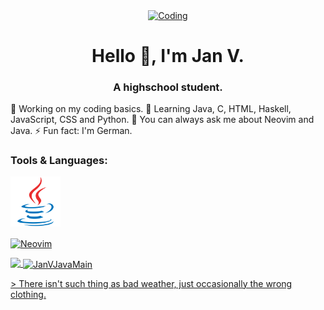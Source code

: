 <p align="center">
  <a src="https://cdn.dribbble.com/users/1019864/screenshots/3079099/codeloop.gif" alt="Coding" height="300" width="400"
    href="https://cdn.dribbble.com/users/1019864/screenshots/3079099/codeloop.gif"                            
    target="blank"
    ><img
      align="center"
      src="https://cdn.dribbble.com/users/1019864/screenshots/3079099/codeloop.gif"                           
      alt="Coding"
      height="300"
      width="400"
  /></a>
</p>
<h1 align="center">Hello 👋, I'm Jan V.</h1>
<h3 align="center">A highschool student.</h3>
🔭 Working on my coding basics. 
🌱 Learning Java, C, HTML, Haskell, JavaScript, CSS and Python.
💬 You can always ask me about Neovim and Java.                              
⚡ Fun fact: I'm German.
<h3 align="left">Tools & Languages:</h3>
  <a href="https://www.java.com" target="_blank" rel="noreferrer">
    <img
      src="https://raw.githubusercontent.com/devicons/devicon/master/icons/java/java-original.svg"            
      alt="java"
      width="80"
      height="80"
    />
  </a>
<p>
  <a href="https://github.com/neovim/neovim" target="_blank">
    <img
      align="center"
      src="https://icons.iconarchive.com/icons/papirus-team/papirus-apps/128/nvim-icon.png"                   
      alt="Neovim"
      height="80"
      width="80"
  </a>
</p>
<p>
  <img
    align="left"
    src="https://github-readme-stats.vercel.app/api/top-langs/?username=JanVJavaMain&layout=compact&show_icons=
    alt="JanVJavaMain"
  />
</p>
<p>
  &nbsp;<img
    align="center"
    src="https://github-readme-stats.vercel.app/api?username=JanVJavaMain&show_icons=true&theme=dark"          
    alt="JanVJavaMain"
  />
</p>
<p>
  <img]
    align="center"
    src="https://github-readme-streak-stats.herokuapp.com/?user=JanVJavaMain&theme=dark"                       
    alt="JanVJavaMain"
  />
</p>
> There isn't such thing as bad weather, just occasionally the wrong clothing.
